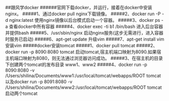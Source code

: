 ##跟风学docker
######官网下载docker，并运行，接着在docker中安装nginx。
#####1、通过docker pull nginx下载镜像。
#####2、docker run -P -d nginx:latest  使用nginx镜像以后台模式启动一个容器。
#####3、docker ps -a 查看docker中所有容器
#####4、docker	 exec -ti b1 /bin/bash 进入后台容器并提供bash
#####5、/usr/sbin/nginx 启动nginx服务(这步无需进行，进入容器时服务已启动)
#####6、apt-get update 升级vim
#####7、apt-get install vim 安装vim
#####docker安装tomcat
#####1、docker pull tomcat
#####2、docker run -p 8090:8080 tomcat 启动tomcat,宿主机端口映射为8090.如果宿主机端口映射为8080，则无法通过浏览器访问成功。
#####3、在宿主机的目录下创建两个tomcat的发布目录 www1、www2
#####4、docker run -p 8090:8080 -v /Users/shilina/Documents/www1:/usr/local/tomcat/webapps/ROOT  tomcat  以及docker run -p 8091:8080 -v /Users/shilina/Documents/www2:/usr/local/tomcat/webapps/ROOT  tomcat 启动两个tomcat
